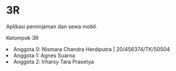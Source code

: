 # 3R
Aplikasi peminjaman dan sewa mobil.

Kelompok 3R
<li>Anggota 0: Nismara Chandra Herdiputra | 20/456374/TK/50504</li>
<li>Anggota 1: Agnes Suarna</li>
<li>Anggota 2: Irharsy Tara Prasetya</li>
